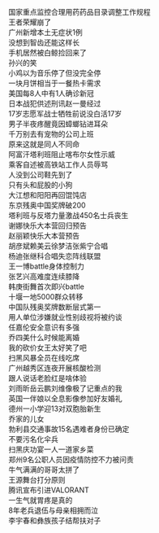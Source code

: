 国家重点监控合理用药药品目录调整工作规程  
王者荣耀崩了  
广州新增本土无症状1例  
没想到智齿还能这样长  
手机居然被白鲸捡回来了  
孙兴的笑  
小鸡以为音乐停了但没完全停  
一块月饼相当于一餐热卡需求  
美国每8人中有1人确诊新冠  
日本战犯供述刑讯赵一曼经过  
17岁志愿军战士牺牲前说没白活17岁  
男子半夜疼醒竟因蟑螂钻进耳朵  
千万别去有宠物的公司上班  
原来这就是同人不同命  
阿富汗塔利班阻止喀布尔女性示威  
乘客自述被高铁站工作人员辱骂  
人没到公司鞋先到了  
只有头和屁股的小狗  
大江想和阳阳再回馄饨店  
东京残奥中国奖牌破200  
塔利班与反塔力量激战450名士兵丧生  
谢娜快乐大本营回归预告  
赵丽颖快乐大本营预告  
胡彦斌赖美云徐梦洁张紫宁合唱  
杨迪张继科合唱失恋阵线联盟  
王一博battle身体控制力  
张艺兴高难度连续膝降  
韩庚街舞首次即兴battle  
十堰一地5000群众转移  
中国队残奥奖牌数断层式第一  
用人单位涉嫌就业性别歧视将被约谈  
任嘉伦安全意识有多强  
乔四美什么时候能离婚  
我的砍价女王太好笑了吧  
扫黑风暴全员在线吃席  
广州越秀区连夜开展核酸检测  
跟人说话老脸红是啥体验  
刘雨昕岳云鹏刘维像极了记重点的我  
英国一伴娘以全息影像参加好友婚礼  
德州一小学迎13对双胞胎新生  
乔家的儿女  
勃利县交通事故15名遇难者身份已确定  
不要污名化伞兵  
扫黑庆功宴一人一道家乡菜  
郑州9名公职人员因疫情防控不力被问责  
牛气满满的哥哥太拼了  
王源舞台打分原则  
腾讯宣布引进VALORANT  
一生气就胃疼是真的  
8年老兵退伍与母亲相拥而泣  
李宇春和彝族孩子结帮扶对子  
